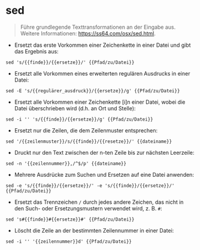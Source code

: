 # sed

> Führe grundlegende Texttransformationen an der Eingabe aus.
> Weitere Informationen: <https://ss64.com/osx/sed.html>.

- Ersetzt das erste Vorkommen einer Zeichenkette in einer Datei und gibt das Ergebnis aus:

`sed 's/{{finde}}/{{ersetze}}/' {{Pfad/zu/Datei}}`

- Ersetzt alle Vorkommen eines erweiterten regulären Ausdrucks in einer Datei:

`sed -E 's/{{regulärer_ausdruck}}/{{ersetze}}/g' {{Pfad/zu/Datei}}`

- Ersetzt alle Vorkommen einer Zeichenkette [i]n einer Datei, wobei die Datei überschrieben wird (d.h. an Ort und Stelle):

`sed -i '' 's/{{finde}}/{{ersetze}}/g' {{Pfad/zu/Datei}}`

- Ersetzt nur die Zeilen, die dem Zeilenmuster entsprechen:

`sed '/{{zeilenmuster}}/s/{{finde}}/{{resetze}}/' {{dateiname}}`

- Druckt nur den Text zwischen der n-ten Zeile bis zur nächsten Leerzeile:

`sed -n '{{zeilennummer}},/^$/p' {{dateiname}}`

- Mehrere Ausdrücke zum Suchen und Ersetzen auf eine Datei anwenden:

`sed -e 's/{{finde}}/{{ersetze}}/' -e 's/{{finde}}/{{ersetze}}/' {{Pfad/zu/Datei}}`

- Ersetzt das Trennzeichen `/` durch jedes andere Zeichen, das nicht in den Such- oder Ersetzungsmustern verwendet wird, z. B. `#`:

`sed 's#{{finde}}#{{ersetze}}#' {{Pfad/zu/Datei}}`

- Löscht die Zeile an der bestimmten Zeilennummer in einer Datei:

`sed -i '' '{{zeilennummer}}d' {{Pfad/zu/Datei}}`
